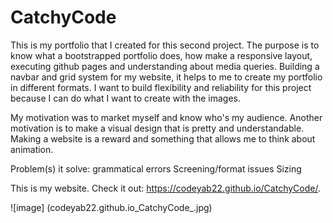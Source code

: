 # CatchyCode

This is my portfolio that I created for this second project. The purpose is to know what a bootstrapped portfolio does, how make a responsive layout, executing github pages and understanding about media queries.
Building a navbar and grid system for my website, it helps to me to create my portfolio in different formats. I want to build flexibility and reliability for this project because I can do what I want to create with the images.

My motivation was to market myself and know who's my audience. Another motivation is to make a visual design that is pretty and understandable. 
Making a website is a reward and something that allows me to think about animation.  

Problem(s) it solve:
grammatical errors
Screening/format issues
Sizing 


This is my website. Check it out: https://codeyab22.github.io/CatchyCode/.

![image] (codeyab22.github.io_CatchyCode_.jpg)
